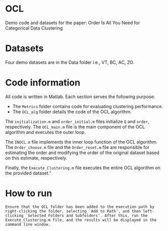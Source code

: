 # OCL
Demo code and datasets for the paper: Order Is All You Need for Categorical Data Clustering

# Datasets
Four demo datasets are in the Data folder i.e., VT, BC, AC, ZO. 

# Code information

All code is written in Matlab. Each section serves the following purpose:

- The `Metrics` folder contains code for evaluating clustering performance.
- The `OCL_alg` folder details the code of the OCL algorithm.

The `initialization.m` and `order_initial.m` files initialize `Q` and `order`, respectively. The `OCL_main.m` file is the main component of the OCL algorithm and executes the outer loop.

The `INOCL.m` file implements the inner loop function of the OCL algorithm. The `Order_choose.m` file and the `Order_reset.m` file are responsible for estimating the order and modifying the order of the original dataset based on this estimate, respectively.

Finally, the `Execute_Clustering.m` file executes the entire OCL algorithm on the provided dataset."

# How to run
	Ensure that the OCL folder has been added to the execution path by right-clicking the folder, selecting `Add to Path', and then left-clicking `Selected Folders and Subfolders'. After this, run the Execute_Clustering.m file, and the results will be displayed in the command line window.
